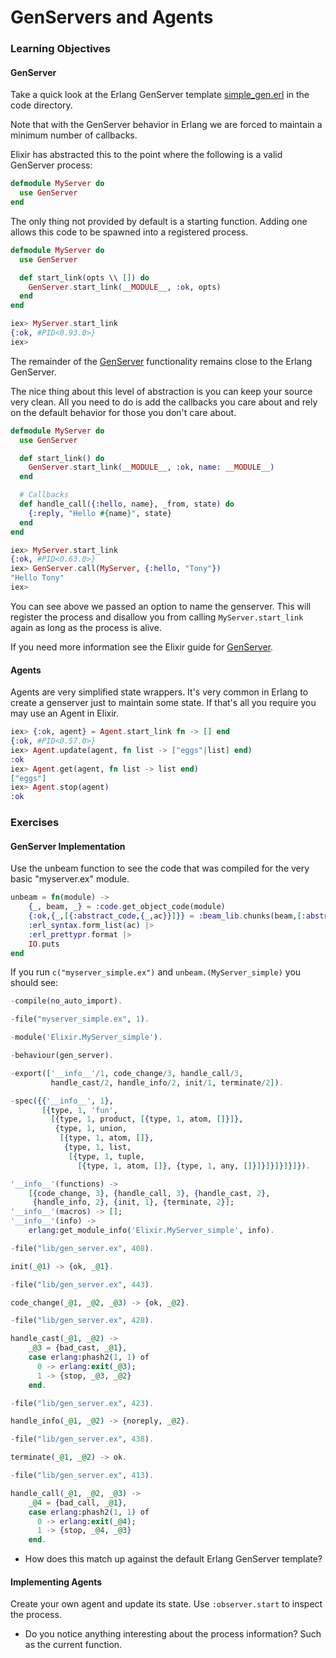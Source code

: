 # GenServers and Agents

### Learning Objectives

#### GenServer

Take a quick look at the Erlang GenServer template [simple_gen.erl](code/simple_gen.erl) in the code directory.

Note that with the GenServer behavior in Erlang we are forced to maintain a minimum number of callbacks.

Elixir has abstracted this to the point where the following is a valid GenServer process:

```elixir
defmodule MyServer do
  use GenServer
end
```

The only thing not provided by default is a starting function. Adding one allows this code to be spawned into a registered process.

```elixir
defmodule MyServer do
  use GenServer

  def start_link(opts \\ []) do
    GenServer.start_link(__MODULE__, :ok, opts)
  end
end

iex> MyServer.start_link
{:ok, #PID<0.93.0>}
iex> 
```

The remainder of the [GenServer](http://elixir-lang.org/docs/stable/elixir/GenServer.html) functionality remains close to the Erlang GenServer.

The nice thing about this level of abstraction is you can keep your source very clean. All you need to do is add the callbacks you care about and rely on the default behavior for those you don't care about.

```elixir
defmodule MyServer do
  use GenServer

  def start_link() do
    GenServer.start_link(__MODULE__, :ok, name: __MODULE__)
  end

  # Callbacks
  def handle_call({:hello, name}, _from, state) do
    {:reply, "Hello #{name}", state}
  end
end

iex> MyServer.start_link
{:ok, #PID<0.63.0>}
iex> GenServer.call(MyServer, {:hello, "Tony"})
"Hello Tony"
iex> 
```

You can see above we passed an option to name the genserver. This will register the process and disallow you from calling `MyServer.start_link` again as long as the process is alive.

If you need more information see the Elixir guide for [GenServer](http://elixir-lang.org/getting-started/mix-otp/genserver.html).

#### Agents

Agents are very simplified state wrappers. It's very common in Erlang to create a genserver just to maintain some state. If that's all you require you may use an Agent in Elixir.

```elixir
iex> {:ok, agent} = Agent.start_link fn -> [] end
{:ok, #PID<0.57.0>}
iex> Agent.update(agent, fn list -> ["eggs"|list] end)
:ok
iex> Agent.get(agent, fn list -> list end)
["eggs"]
iex> Agent.stop(agent)
:ok
```

### Exercises

#### GenServer Implementation

Use the unbeam function to see the code that was compiled for the very basic "myserver.ex" module.

```elixir
unbeam = fn(module) ->
    {_, beam, _} = :code.get_object_code(module)
    {:ok,{_,[{:abstract_code,{_,ac}}]}} = :beam_lib.chunks(beam,[:abstract_code])
    :erl_syntax.form_list(ac) |>
    :erl_prettypr.format |>
    IO.puts
end
```

If you run `c("myserver_simple.ex")` and `unbeam.(MyServer_simple)` you should see:

```elixir
-compile(no_auto_import).

-file("myserver_simple.ex", 1).

-module('Elixir.MyServer_simple').

-behaviour(gen_server).

-export(['__info__'/1, code_change/3, handle_call/3,
         handle_cast/2, handle_info/2, init/1, terminate/2]).

-spec({{'__info__', 1},
       [{type, 1, 'fun',
         [{type, 1, product, [{type, 1, atom, []}]},
          {type, 1, union,
           [{type, 1, atom, []},
            {type, 1, list,
             [{type, 1, tuple,
               [{type, 1, atom, []}, {type, 1, any, []}]}]}]}]}]}).

'__info__'(functions) ->
    [{code_change, 3}, {handle_call, 3}, {handle_cast, 2},
     {handle_info, 2}, {init, 1}, {terminate, 2}];
'__info__'(macros) -> [];
'__info__'(info) ->
    erlang:get_module_info('Elixir.MyServer_simple', info).

-file("lib/gen_server.ex", 408).

init(_@1) -> {ok, _@1}.

-file("lib/gen_server.ex", 443).

code_change(_@1, _@2, _@3) -> {ok, _@2}.

-file("lib/gen_server.ex", 428).

handle_cast(_@1, _@2) ->
    _@3 = {bad_cast, _@1},
    case erlang:phash2(1, 1) of
      0 -> erlang:exit(_@3);
      1 -> {stop, _@3, _@2}
    end.

-file("lib/gen_server.ex", 423).

handle_info(_@1, _@2) -> {noreply, _@2}.

-file("lib/gen_server.ex", 438).

terminate(_@1, _@2) -> ok.

-file("lib/gen_server.ex", 413).

handle_call(_@1, _@2, _@3) ->
    _@4 = {bad_call, _@1},
    case erlang:phash2(1, 1) of
      0 -> erlang:exit(_@4);
      1 -> {stop, _@4, _@3}
    end.

```

- How does this match up against the default Erlang GenServer template?

#### Implementing Agents

Create your own agent and update its state. Use `:observer.start` to inspect the process.

- Do you notice anything interesting about the process information? Such as the current function.